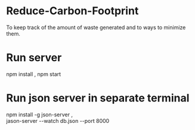 # Reduce-Carbon-Footprint
To keep track of the amount of waste generated and to ways to minimize them. 
# Run server
npm install ,
npm start
# Run json server in separate terminal
npm install -g json-server ,  
jason-server --watch db.json --port 8000

